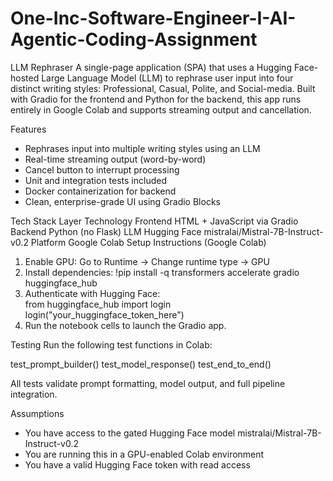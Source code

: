 # One-Inc-Software-Engineer-I-AI-Agentic-Coding-Assignment
LLM Rephraser
A single-page application (SPA) that uses a Hugging Face-hosted Large Language Model (LLM) to rephrase user input into four distinct writing styles: Professional, Casual, Polite, and Social-media. Built with Gradio for the frontend and Python for the backend, this app runs entirely in Google Colab and supports streaming output and cancellation.

Features
*  Rephrases input into multiple writing styles using an LLM
*  Real-time streaming output (word-by-word)
* Cancel button to interrupt processing
*  Unit and integration tests included
* Docker containerization for backend
* Clean, enterprise-grade UI using Gradio Blocks

Tech Stack
Layer	Technology
Frontend	HTML + JavaScript via Gradio
Backend	Python (no Flask)
LLM	Hugging Face mistralai/Mistral-7B-Instruct-v0.2
Platform	Google Colab
Setup Instructions (Google Colab)
1. Enable GPU: Go to Runtime → Change runtime type → GPU
2. Install dependencies: 
!pip install -q transformers accelerate gradio huggingface_hub
  3. Authenticate with Hugging Face:       
from huggingface_hub import login
login("your_huggingface_token_here")
4. Run the notebook cells to launch the Gradio app.

Testing
Run the following test functions in Colab:

test_prompt_builder()
test_model_response()
test_end_to_end()

All tests validate prompt formatting, model output, and full pipeline integration.

Assumptions
* You have access to the gated Hugging Face model mistralai/Mistral-7B-Instruct-v0.2
* You are running this in a GPU-enabled Colab environment
* You have a valid Hugging Face token with read access
